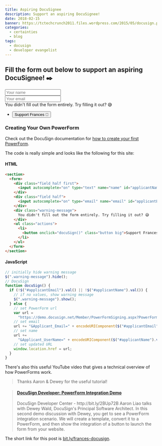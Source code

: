 ```yaml
---
title: Aspiring DocuSignee
description: Support an aspiring DocuSignee!
date: 2018-02-15
banner: https://tctechcrunch2011.files.wordpress.com/2015/05/docusign.png
categories:
  - certainties
  - blog
tags:
  - docusign
  - developer evangelist
---
```


## Fill the form out below to support an aspiring DocuSignee! ✒️

<section>
  <form>
    <div class="field half first">
      <input autocomplete="on" type="text" name="name" id="applicantName" placeholder="Your name">
    </div>
    <div class="field half">
      <input autocomplete="on" type="email" name="email" id="applicantEmail" placeholder="Your email">
    </div>
    <div class="warning-message">
      You didn't fill out the form entirely. Try filling it out? 😅
    </div>
    <ul class="actions">
      <li>
        <button onclick="docuSign()" class="button big">Support Frances 🎉</button>
      </li>
    </ul>
  </form>
</section>

### Creating Your Own PowerForm

Check out the DocuSign documentation for [how to create your first PowerForm](//support.docusign.com/guides/ndse-user-guide-using-powerforms).

The code is really simple and looks like the following for this site:

#### HTML

```html
<section>
  <form>
    <div class="field half first">
      <input autocomplete="on" type="text" name="name" id="applicantName" placeholder="Your name">
    </div>
    <div class="field half">
      <input autocomplete="on" type="email" name="email" id="applicantEmail" placeholder="Your email">
    </div>
    <div class="warning-message">
      You didn't fill out the form entirely. Try filling it out? 😅
    </div>
    <ul class="actions">
      <li>
        <button onclick="docuSign()" class="button big">Support Frances 🎉</button>
      </li>
    </ul>
  </form>
</section>
```

#### JavaScript

```javascript
// initially hide warning message
$(".warning-message").hide();
// DocuSign
function docuSign() {
  if (!$("#applicantEmail").val() || !$("#applicantName").val()) {
    // if no values, show warning message
    $(".warning-message").show();
  } else {
    // set PowerForm url
    var url =
      "https://demo.docusign.net/Member/PowerFormSigning.aspx?PowerFormId=18bd5af0-3a6f-4d59-9400-82d7be18cc2e";
    // set email
    url += "&Applicant_Email=" + encodeURIComponent($("#applicantEmail").val());
    // set name
    url +=
      "&Applicant_UserName=" + encodeURIComponent($("#applicantName").val());
    // set updated URL
    window.location.href = url;
  }
}
```

There's also this useful YouTube video that gives a technical overview of how PowerForms work.

> Thanks Aaron & Dewey for the useful tutorial!

<blockquote class="embedly-card"><h4><a href="https://www.youtube.com/watch?v=YlHORJFj5C4&t=67s">DocuSign Developer: PowerForm Integration Demo</a></h4><p>DocuSign Developer Center - http://bit.ly/2BUp72B Aaron Liao talks with Dewey Wald, DocuSign's Principal Software Architect. In this second demo discussion with Dewey, you get to see a PowerForm integration scenario. We will create a template, convert it to a PowerForm, and then show the integration of a button to launch the form from your website.</p></blockquote>
<script async src="//cdn.embedly.com/widgets/platform.js" charset="UTF-8"></script>

The short link for this post is [bit.ly/frances-docusign](https://bit.ly/frances-docusign).

<script src="https://code.jquery.com/jquery-3.3.1.slim.min.js" integrity="sha256-3edrmyuQ0w65f8gfBsqowzjJe2iM6n0nKciPUp8y+7E=" crossorigin="anonymous"></script>

<script>
  // initially hide warning message
  $(".warning-message").hide();
  // DocuSign
  function docuSign() {
    if (!$("#applicantEmail").val() || !$("#applicantName").val()) {
      // if no values, show warning message
      $(".warning-message").show();
    } else {
      // set PowerForm url
      var url =
        "https://demo.docusign.net/Member/PowerFormSigning.aspx?PowerFormId=18bd5af0-3a6f-4d59-9400-82d7be18cc2e";
      // set email
      url += "&Applicant_Email=" + encodeURIComponent($("#applicantEmail").val());
      // set name
      url +=
        "&Applicant_UserName=" + encodeURIComponent($("#applicantName").val());
      // set updated URL
      window.location.href = url;
    }
  }
</script>
